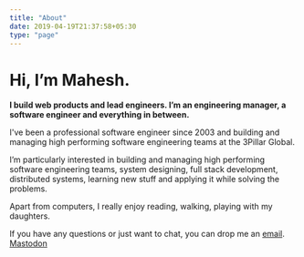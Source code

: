 ```yaml
---
title: "About"
date: 2019-04-19T21:37:58+05:30
type: "page"
---
```

# Hi, I’m Mahesh.

**I build web products and lead engineers. I’m an engineering manager, a software engineer and everything in between.**

I've been a professional software engineer since 2003 and building and managing high performing software engineering teams at the 3Pillar Global.

I’m particularly interested in building and managing high performing software engineering teams, system designing, full stack development, distributed systems, learning new stuff and applying it while solving the problems.

Apart from computers, I really enjoy reading, walking, playing with my daughters.

If you have any questions or just want to chat, you can drop me an [email](mailto:singh.mahesh@gmail.com).
<a rel="me" href="https://mastodon.social/@maheshsingh">Mastodon</a>
